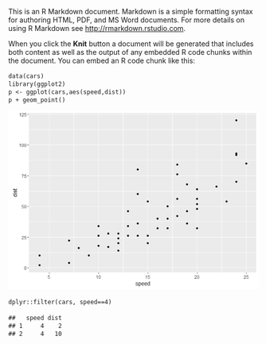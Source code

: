 This is an R Markdown document. Markdown is a simple formatting syntax
for authoring HTML, PDF, and MS Word documents. For more details on
using R Markdown see <http://rmarkdown.rstudio.com>.

When you click the **Knit** button a document will be generated that
includes both content as well as the output of any embedded R code
chunks within the document. You can embed an R code chunk like this:

    data(cars)
    library(ggplot2)
    p <- ggplot(cars,aes(speed,dist))
    p + geom_point()

![](tutorial_1_files/figure-markdown_strict/unnamed-chunk-1-1.png)  

    dplyr::filter(cars, speed==4)

    ##   speed dist
    ## 1     4    2
    ## 2     4   10
